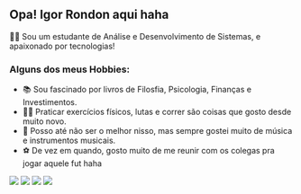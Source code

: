## Opa! Igor Rondon aqui haha
👨‍💻 Sou um estudante de Análise e Desenvolvimento de Sistemas, e apaixonado por tecnologias!

### Alguns dos meus Hobbies:
- 📚 Sou fascinado por livros de Filosfia, Psicologia, Finanças e Investimentos.
- 🏋️‍♂️ Praticar exercícios físicos, lutas e correr são coisas que gosto desde muito novo.
- 🎸 Posso até não ser o melhor nisso, mas sempre gostei muito de música e instrumentos musicais.
- ⚽ De vez em quando, gosto muito de me reunir com os colegas pra jogar aquele fut haha

<div> 
  <a href="https://instagram.com/rondon.igor" target="_blank"><img src="https://img.shields.io/badge/-Instagram-%23E4405F?style=for-the-badge&logo=instagram&logoColor=white" target="_blank"></a>
 <a href="https://discord.gg/pBA5Dg5b" target="_blank"><img src="https://img.shields.io/badge/Discord-7289DA?style=for-the-badge&logo=discord&logoColor=white" target="_blank"></a> 
  <a href = "mailto:igor.rondon3@outlook.com"><img src="https://img.shields.io/badge/-Gmail-%23333?style=for-the-badge&logo=gmail&logoColor=white" target="_blank"></a>
  <a href="https://www.linkedin.com/in/igor-rondon?utm_source=share&utm_campaign=share_via&utm_content=profile&utm_medium=android_app" target="_blank"><img src="https://img.shields.io/badge/-LinkedIn-%230077B5?style=for-the-badge&logo=linkedin&logoColor=white" target="_blank"></a> 
  
</div>
